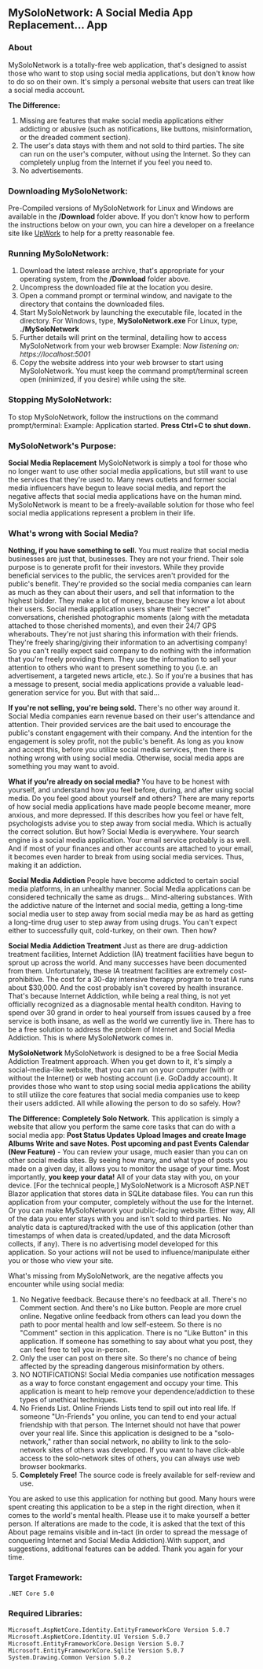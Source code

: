 
## MySoloNetwork: A Social Media App Replacement... App


### About

MySoloNetwork is a totally-free web application, that's designed to assist those who want to stop using social media applications, but don't know how to do so on their own. It's simply a personal website that users can treat like a social media account. 

**The Difference:** 
1. Missing are features that make social media applications either addicting or abusive (such as notifications, like buttons, misinformation, or the dreaded comment section).  
2. The user's data stays with them and not sold to third parties. The site can run on the user's computer, without using the Internet. So they can completely unplug from the Internet if you feel you need to.
3. No advertisements.

### Downloading MySoloNetwork:

Pre-Compiled versions of MySoloNetwork for Linux and Windows are available in the **/Download** folder above. If you don't know how to perform the instructions below on your own, you can hire a developer on a freelance site like [UpWork](https://www.upwork.com) to help for a pretty reasonable fee. 


### Running MySoloNetwork:

1. Download the latest release archive, that's appropriate for your operating system, from the **/Download** folder above.
2. Uncompress the downloaded file at the location you desire.
3. Open a command prompt or terminal window, and navigate to the directory that contains the downloaded files.
4. Start MySoloNetwork by launching the executable file, located in the directory.
    For Windows, type, **MySoloNetwork.exe**
    For Linux, type, **./MySoloNetwork**  
5. Further details will print on the terminal, detailing how to access MySoloNetwork from your web browser
    Example:
        *Now listening on: https://localhost:5001*
6. Copy the website address into your web browser to start using MySoloNetwork. You must keep the command prompt/terminal screen open (minimized, if you desire) while using the site.


### Stopping MySoloNetwork:

To stop MySoloNetwork, follow the instructions on the command prompt/terminal:
    Example:
        Application started. **Press Ctrl+C to shut down.**

### MySoloNetwork's Purpose:

**Social Media Replacement**
MySoloNetwork is simply a tool for those who no longer want to use other social media applications, but still want to use the services that they're used to.
Many news outlets and former social media influencers have begun to leave social media, and report the negative affects that social media applications have on the human mind. MySoloNetwork is meant to be a freely-available solution for those who feel social media applications represent a problem in their life.
 
### What's wrong with Social Media?

**Nothing, if you have something to sell.**
You must realize that social media businesses are just that, businesses. They are not your friend. Their sole purpose is to generate profit for their investors. While they provide beneficial services to the public, the services aren't provided for the public's benefit. They're provided so the social media companies can learn as much as they can about their users, and sell that information to the highest bidder. They make a lot of money, because they know a lot about their users. Social media application users share their "secret" conversations, cherished photographic moments (along with the metadata attached to those cherished moments), and even their 24/7 GPS wherabouts. They're not just sharing this information with their friends. They're freely sharing/giving their information to an advertising company! So you can't really expect said company to do nothing with the information that you're freely providing them. They use the information to sell your attention to others who want to present something to you (i.e. an advertisement, a targeted news article, etc.). So if you're a busines that has a message to present, social media applications provide a valuable lead-generation service for you. But with that said...

**If you're not selling, you're being sold.**
There's no other way around it. Social Media companies earn revenue based on their user's attendance and attention. Their provided services are the bait used to encourage the public's constant engagement with their company. And the intention for the engagement is soley profit, not the public's benefit. 
As long as you know and accept this, before you utilize social media services, then there is nothing wrong with using social media. Otherwise, social media apps are something you may want to avoid. 

**What if you're already on social media?** 
You have to be honest with yourself, and understand how you feel before, during, and after using social media. Do you feel good about yourself and others? There are many reports of how social media applications have made people become meaner, more anxious, and more depressed. If this describes how you feel or have felt, psychologists advise you to step away from social media. Which is actually the correct solution. But how?  Social Media is everywhere. Your search engine is a social media application. Your email service probably is as well. And if most of your finances and other accounts are attached to your email, it becomes even harder to break from using social media services. Thus, making it an addiction.

**Social Media Addiction**
People have become addicted to certain social media platforms, in an unhealthy manner. Social Media applications can be considered technically the same as drugs... Mind-altering substances. With the addictive nature of the Internet and social media, getting a long-time social media user to step away from social media may be as hard as getting a long-time drug user to step away from using drugs. You can't expect either to successfully quit, cold-turkey, on their own. Then how?

**Social Media Addiction Treatment**
Just as there are drug-addiction treatment facilities, Internet Addiction (IA) treatment facilities have begun to sprout up across the world. And many successes have been documented from them. Unfortunately, these IA treatment facilities are extremely cost-prohibitive. The cost for a 30-day intensive therapy program to treat IA runs about $30,000. And the cost probably isn't covered by health insurance. That's because Internet Addiction, while being a real thing, is not yet officially recognized as a diagnosable mental health conditon. Having to spend over 30 grand in order to heal yourself from issues caused by a free service is both insane, as well as the world we currently live in. There has to be a free solution to address the problem of Internet and Social Media Addiction. This is where MySoloNetwork comes in.

**MySoloNetwork**
MySoloNetwork is designed to be a free Social Media Addiction Treatment approach. When you get down to it, it's simply a social-media-like website, that you can run on your computer (with or without the Internet) or web hosting account (i.e. GoDaddy account). It provides those who want to stop using social media applications the ability to still utilize the core features that social media companies use to keep their users addicted. All while allowing the person to do so safely. How?

**The Difference:**
**Completely Solo Network.** 
This application is simply a website that allow you perform the same core tasks that can do with a social media app:
    **Post Status Updates**
    **Upload Images and create Image Albums**
    **Write and save Notes.**
    **Post upcoming and past Events**
    **Calendar (New Feature)** - You can review your usage, much easier than you can on other social media sites. By seeing how many, and what type of posts you made on a given day, it allows you to monitor the usage of your time.
Most importantly, **you keep your data!** All of your data stay with you, on your device. [For the technical people,] MySoloNetwork is a Microsoft ASP.NET Blazor application that stores data in SQLite database files. You can run this application from your computer, completely without the use for the Internet. Or you can make MySoloNetwork your public-facing website. Either way, All of the data you enter stays with you and isn't sold to third parties. No analytic data is captured/tracked with the use of this application (other than timestamps of when data is created/updated, and the data Microsoft collects, if any). There is no advertising model developed for this application. So your actions will not be used to influence/manipulate either you or those who view your site.

What's missing from MySoloNetwork, are the negative affects you encounter while using social media: 
1. No Negative feedback. Because there's no feedback at all. There's no Comment section. And there's no Like button. People are more cruel online. Negative online feedback from others can lead you down the path to poor mental health and low self-esteem. So there is no "Comment" section in this application. There is no "Like Button" in this application. If someone has something to say about what you post, they can feel free to tell you in-person.
2. Only the user can post on there site. So there's no chance of being affected by the spreading dangerous misinformation by others.        
3. NO NOTIFICATIONS! Social Media companies use notification messages as a way to force constant engagement and occupy your time. This application is meant to help remove your dependence/addiction to these types of unethical techniques.
4. No Friends List. Online Friends Lists tend to spill out into real life. If someone "Un-Friends" you online, you can tend to end your actual friendship with that person. The Internet should not have that power over your real life. Since this application is designed to be a "solo-network," rather than social network, no ability to link to the solo-network sites of others was developed. If you want to have click-able access to the solo-network sites of others, you can always use web browser bookmarks.
5. **Completely Free!** The source code is freely available for self-review and use. 

You are asked to use this application for nothing but good. Many hours were spent creating this application to be a step in the right direction, when it comes to the world's mental health. Please use it to make yourself a better person. If alterations are made to the code, it is asked that the text of this About page remains visible and in-tact (in order to spread the message of conquering Internet and Social Media Addiction).With support, and suggestions, additional features can be added. Thank you again for your time.

### Target Framework:

    .NET Core 5.0

### Required Libraries:

    Microsoft.AspNetCore.Identity.EntityFrameworkCore Version 5.0.7
    Microsoft.AspNetCore.Identity.UI Version 5.0.7
    Microsoft.EntityFrameworkCore.Design Version 5.0.7
    Microsoft.EntityFrameworkCore.Sqlite Version 5.0.7
    System.Drawing.Common Version 5.0.2


